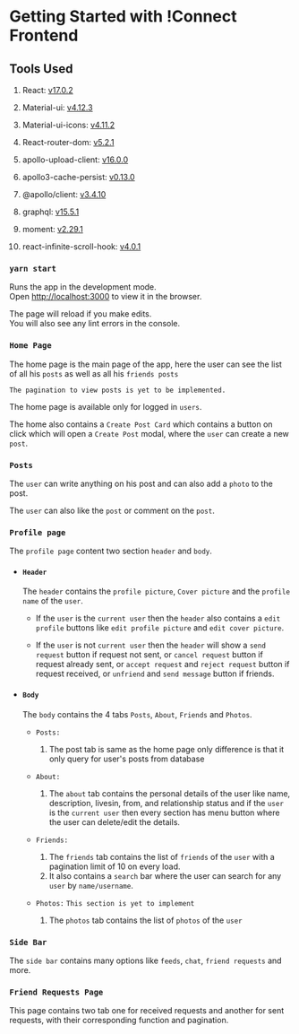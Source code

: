 # Getting Started with !Connect Frontend

## Tools Used

1. React: [v17.0.2](https://reactjs.org/docs/getting-started.html)

2. Material-ui: [v4.12.3](https://https://v4.mui.com/)
   
3. Material-ui-icons: [v4.11.2](https://https://v4.mui.com/)
   
4. React-router-dom: [v5.2.1](https://reacttraining.com/react-router/web/guides/quick-start)

5. apollo-upload-client: [v16.0.0](https://www.npmjs.com/package/apollo-upload-client)
  
6. apollo3-cache-persist: [v0.13.0](https://www.npmjs.com/package/apollo3-cache-persist)

7. @apollo/client: [v3.4.10](https://www.apollographql.com/docs/react/)

8. graphql: [v15.5.1](https://www.apollographql.com/docs/react/)

9. moment: [v2.29.1](https://www.npmjs.com/package/moment)

10. react-infinite-scroll-hook: [v4.0.1](https://www.npmjs.com/package/react-infinite-scroll-hook)


### `yarn start`

Runs the app in the development mode.\
Open [http://localhost:3000](http://localhost:3000) to view it in the browser.

The page will reload if you make edits.\
You will also see any lint errors in the console.

### `Home Page`

The home page is the main page of the app, here the user can see the list of all his `posts` as well as all his `friends posts`

`The pagination to view posts is yet to be implemented.`

The home page is available only for logged in `users`.

The home also contains a `Create Post Card` which contains a button on click which will open a `Create Post` modal, where the `user` can create a new `post`.

### `Posts`

The `user` can write anything on his post and can also add a `photo` to the post.

The `user` can also like the `post` or comment on the `post`.

### `Profile page`

The `profile page` content two section `header` and `body`.

* #### `Header`

  The `header` contains the `profile picture`, `Cover picture` and the `profile name` of the `user`.

  * If the `user` is the `current user` then the  `header` also contains a `edit profile` buttons
  like `edit profile picture` and `edit cover picture`.

  * If the `user` is not `current user` then the `header` will show a `send request` button if request not sent, or `cancel request` button if request already sent, or `accept request` and `reject request`  button if request received, or `unfriend` and `send message` button if friends.

* #### `Body`

  The `body` contains the 4 tabs `Posts`, `About`, `Friends` and `Photos`.

  * `Posts:` 
  
    1. The post tab is same as the home page only difference is that it only query for user's posts from database

  * `About:` 
  
    1. The `about` tab contains the personal details of the user like name, description, livesin, from, and relationship status and if the `user` is the `current user` then every section has menu button where the user can delete/edit the details.

  * `Friends:`
  
    1. The `friends` tab contains the list of `friends` of the `user` with a pagination limit of 10 on every load.
    2. It also contains a `search` bar where the user can search for any `user` by `name/username`.

  * `Photos:` `This section is yet to implement`
  
    1. The `photos` tab contains the list of `photos` of the `user`

### `Side Bar`

The `side bar` contains many options like `feeds`, `chat`, `friend requests` and more.

### `Friend Requests Page`

This page contains two tab one for received requests and another for sent requests, with their corresponding function and pagination.
